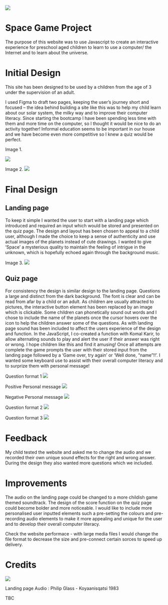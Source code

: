<img src= "assets/images/multiple_devices.PNG">
<br>

# Space Game Project

The purpose of this website was to use Javascript to create an interactive experience for preschool aged children to learn to use a computer/ the Internet and to learn about the universe.

# Initial Design 

This site has been designed to be used by a children from the age of 3 under the supervision of an adult. 

I used Figma to draft two pages, keeping the user’s journey short and focused – the idea behind building a site like this was to help my child learn about our solar system, the milky way and to improve their computer literacy. Since starting the bootcamp I have been spending less time with them and more time on the computer, so I thought it would be nice to do an activity together!  Informal education seems to be important in our house and we have become even more competitive so I knew a quiz would be perfect.

Image 1.

<img src= "readme-folder/Screenshot 2024-05-24 at 16.05.31.png">

Image 2.
<img src= "readme-folder/Screenshot 2024-05-24 at 16.07.04.png">

# Final Design

## Landing page 
To keep it simple I wanted the user to start with a landing page which introduced and  required an input which would be stored and presented on the quiz page. The design and layout has been chosen to appeal to a child user, although I made the choice to keep a sense of authenticity and use actual images of the planets instead of cute drawings. I wanted to give ‘Space’ a mysterious quality to maintain the feeling of intrigue in the unknown, which is hopefully echoed again through the background music.

Image 3.
<img src="readme-folder/Screenshot 2024-05-24 at 16.08.13.png">

## Quiz page
For consistency the design is similar design to the landing page. Questions a large and distinct from the dark background. The font is clear and can be read from afar by a child or an adult.
As children are usually attracted to pictures, the interactive button element has been replaced by an image which is clickable. Some children can phonetically sound out words and I chose to include the name of the planets once the cursor hovers over the icon to help the children answer some of the questions. As with landing page sound has been included to affect the users experience of the design and function. In the JavaScript, I co-created a function with Komal Karir, to allow alternating sounds to play and alert the user if their answer was right or wrong. I hope children like this and find it amusing!
Once all attempts are complete the game prompts the user with their stored input from the landing page followed by a ‘Game over, try again’ or ‘Well done, “name”!!’. I wanted some keyboard use to assist with their overall computer literacy and to surprize them with personal message!

Question format 1
<img src="readme-folder/Screenshot 2024-05-24 at 16.09.01.png">


Positive Personal message
<img src="readme-folder/Screenshot 2024-05-24 at 16.09.30.png">

Negative Personal message
<img src="readme-folder/Screenshot 2024-05-24 at 16.10.34.png">

Question format 2
<img src="readme-folder/Screenshot 2024-05-24 at 16.09.59.png">

Question format 3
<img src="readme-folder/Screenshot 2024-05-24 at 16.12.13.png">

# Feedback
My child tested the website and asked me to change the audio and we recorded their own unique sound effects for the right and wrong answer. During the design they also wanted more questions which we included.

# Improvements

The audio on the landing page could be changed to a more childish game themed soundtrack.
The design of the score function on the quiz page could become bolder and more noticeable.
I would like to include more personalised user inputted elements such a pre-setting the colours and pre-recording audio elements to make it more appealing and unique for the user and to develop their overall computer literacy.

Check the website performace - with large media files I would change the file format to decrease the size and pre-connect certain sorces to speed up delivery.


# Credits

<img src="assets/images/earth.gif">

Landing page Audio : Philip Glass - Koyaanisqatsi 1983

TBC
